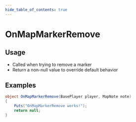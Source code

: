 ```yaml
---
hide_table_of_contents: true
---
```


# OnMapMarkerRemove

## Usage

* Called when trying to remove a marker
* Return a non-null value to override default behavior

## Examples

```csharp title=""
object OnMapMarkerRemove(BasePlayer player, MapNote note)
{
    Puts("OnMapMarkerRemove works!");
    return null;
}
```
